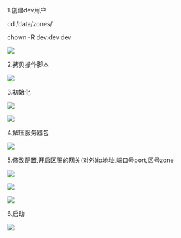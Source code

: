 1.创建dev用户

cd /data/zones/

chown -R dev:dev dev

![](https://cdn.nlark.com/yuque/0/2024/png/43288467/1729759885794-13b3ee98-75d2-47e2-b348-19fa5e4c4eef.png)

2.拷贝操作脚本

![](https://cdn.nlark.com/yuque/0/2024/png/43288467/1729760204832-0ca7b531-0dff-474a-b64c-1eb6c95037f0.png)

3.初始化

![](https://cdn.nlark.com/yuque/0/2024/png/43288467/1729760388010-b7d8d3b9-a04d-4dfd-85f7-4a5cbd62afb6.png)

![](https://cdn.nlark.com/yuque/0/2024/png/43288467/1729760362796-76f092ae-7658-447e-a30d-9fc941a8972f.png)

4.解压服务器包

![](https://cdn.nlark.com/yuque/0/2024/png/43288467/1729827211490-ba71656e-d280-4611-a59c-4ccea709c09c.png)

5.修改配置,开启区服的网关(对外)ip地址,端口号port,区号zone

![](https://cdn.nlark.com/yuque/0/2024/png/43288467/1729834656528-8772bfd0-2c56-4211-babf-698f002d3fad.png)

![](https://cdn.nlark.com/yuque/0/2024/png/43288467/1729834673016-6f03a84a-c1b1-493e-b6d2-f8bb3bd6496d.png)

![](https://cdn.nlark.com/yuque/0/2024/png/43288467/1729834743674-d058d4f3-beec-4f57-a981-902414b27a36.png)

6.启动

![](https://cdn.nlark.com/yuque/0/2024/png/43288467/1729764645718-9f9cd54a-2b4d-46e0-9410-f4902061e776.png)

